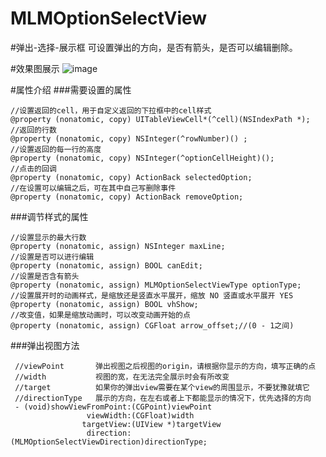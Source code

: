 # MLMOptionSelectView

#弹出-选择-展示框
可设置弹出的方向，是否有箭头，是否可以编辑删除。

#效果图展示
![image](https://github.com/MengLiMing/MLMOptionSelectView/blob/master/Untitled.gif)

#属性介绍
###需要设置的属性

    //设置返回的cell，用于自定义返回的下拉框中的cell样式
    @property (nonatomic, copy) UITableViewCell*(^cell)(NSIndexPath *);
    //返回的行数
    @property (nonatomic, copy) NSInteger(^rowNumber)() ;
    //设置返回的每一行的高度
    @property (nonatomic, copy) NSInteger(^optionCellHeight)();
    //点击的回调
    @property (nonatomic, copy) ActionBack selectedOption;
    //在设置可以编辑之后，可在其中自己写删除事件
    @property (nonatomic, copy) ActionBack removeOption;

###调节样式的属性
   
    //设置显示的最大行数
    @property (nonatomic, assign) NSInteger maxLine;
    //设置是否可以进行编辑
    @property (nonatomic, assign) BOOL canEdit;
    //设置是否含有箭头
    @property (nonatomic, assign) MLMOptionSelectViewType optionType;
    //设置展开时的动画样式，是缩放还是竖直水平展开，缩放 NO 竖直或水平展开 YES
    @property (nonatomic, assign) BOOL vhShow;
    //改变值，如果是缩放动画时，可以改变动画开始的点
    @property (nonatomic, assign) CGFloat arrow_offset;//(0 - 1之间)
    
    
###弹出视图方法
 
     //viewPoint       弹出视图之后视图的origin，请根据你显示的方向，填写正确的点
     //width           视图的宽，在无法完全展示时会有所改变
     //target          如果你的弹出view需要在某个view的周围显示，不要犹豫就填它
     //directionType   展示的方向，在左右或者上下都能显示的情况下，优先选择的方向
     - (void)showViewFromPoint:(CGPoint)viewPoint
                     viewWidth:(CGFloat)width
                    targetView:(UIView *)targetView
                     direction:(MLMOptionSelectViewDirection)directionType;
 
    
